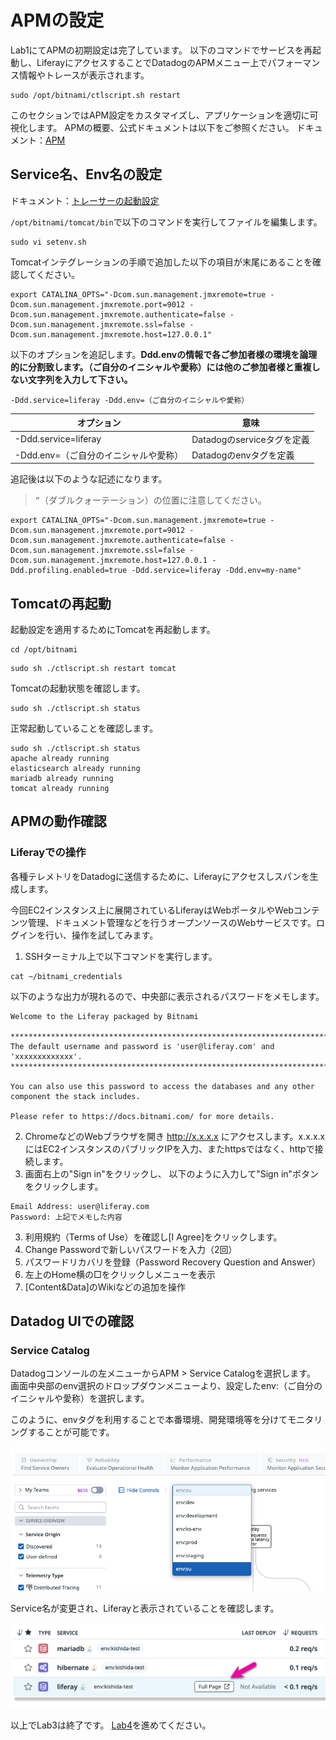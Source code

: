 # APMの設定
Lab1にてAPMの初期設定は完了しています。
以下のコマンドでサービスを再起動し、LiferayにアクセスすることでDatadogのAPMメニュー上でパフォーマンス情報やトレースが表示されます。
```
sudo /opt/bitnami/ctlscript.sh restart
```

このセクションではAPM設定をカスタマイズし、アプリケーションを適切に可視化します。
APMの概要、公式ドキュメントは以下をご参照ください。
ドキュメント：[APM](https://docs.datadoghq.com/ja/tracing/#pagetitle)

## Service名、Env名の設定
ドキュメント：[トレーサーの起動設定](https://docs.datadoghq.com/ja/tracing/trace_collection/dd_libraries/java/?tab=%E3%81%9D%E3%81%AE%E4%BB%96%E3%81%AE%E7%92%B0%E5%A2%83#java-%E3%83%88%E3%83%AC%E3%83%BC%E3%82%B5%E3%83%BC%E3%82%92-jvm-%E3%81%AB%E8%BF%BD%E5%8A%A0%E3%81%99%E3%82%8B)

`/opt/bitnami/tomcat/bin`で以下のコマンドを実行してファイルを編集します。
```
sudo vi setenv.sh
```
Tomcatインテグレーションの手順で追加した以下の項目が末尾にあることを確認してください。
```
export CATALINA_OPTS="-Dcom.sun.management.jmxremote=true -Dcom.sun.management.jmxremote.port=9012 -Dcom.sun.management.jmxremote.authenticate=false -Dcom.sun.management.jmxremote.ssl=false -Dcom.sun.management.jmxremote.host=127.0.0.1"
```
以下のオプションを追記します。**Ddd.envの情報で各ご参加者様の環境を論理的に分割致します。（ご自分のイニシャルや愛称）には他のご参加者様と重複しない文字列を入力して下さい。**
```
-Ddd.service=liferay -Ddd.env=（ご自分のイニシャルや愛称）
```

| オプション | 意味 |
| ----|----|
| -Ddd.service=liferay | Datadogのserviceタグを定義 |
| -Ddd.env=（ご自分のイニシャルや愛称） | Datadogのenvタグを定義 |

追記後は以下のような記述になります。
> `”`（ダブルクォーテーション）の位置に注意してください。
```
export CATALINA_OPTS="-Dcom.sun.management.jmxremote=true -Dcom.sun.management.jmxremote.port=9012 -Dcom.sun.management.jmxremote.authenticate=false -Dcom.sun.management.jmxremote.ssl=false -Dcom.sun.management.jmxremote.host=127.0.0.1 -Ddd.profiling.enabled=true -Ddd.service=liferay -Ddd.env=my-name"
```

## Tomcatの再起動
起動設定を適用するためにTomcatを再起動します。
```
cd /opt/bitnami
```
```
sudo sh ./ctlscript.sh restart tomcat
```
Tomcatの起動状態を確認します。
```
sudo sh ./ctlscript.sh status
```
正常起動していることを確認します。
```
sudo sh ./ctlscript.sh status
apache already running
elasticsearch already running
mariadb already running
tomcat already running
```
## APMの動作確認

### Liferayでの操作
各種テレメトリをDatadogに送信するために、Liferayにアクセスしスパンを生成します。

今回EC2インスタンス上に展開されているLiferayはWebポータルやWebコンテンツ管理、ドキュメント管理などを行うオープンソースのWebサービスです。ログインを行い、操作を試してみます。

1. SSHターミナル上で以下コマンドを実行します。
```
cat ~/bitnami_credentials
```
以下のような出力が現れるので、中央部に表示されるパスワードをメモします。
```
Welcome to the Liferay packaged by Bitnami

******************************************************************************
The default username and password is 'user@liferay.com' and 'xxxxxxxxxxxxx'.
******************************************************************************

You can also use this password to access the databases and any other component the stack includes.

Please refer to https://docs.bitnami.com/ for more details.
```

2. ChromeなどのWebブラウザを開き http://x.x.x.x にアクセスします。x.x.x.xにはEC2インスタンスのパブリックIPを入力、またhttpsではなく、httpで接続します。
3. 画面右上の"Sign in"をクリックし、 以下のように入力して"Sign in"ボタンをクリックします。
```
Email Address: user@liferay.com  
Password: 上記でメモした内容  
```
3. 利用規約（Terms of Use）を確認し\[I Agree\]をクリックします。
4. Change Passwordで新しいパスワードを入力（2回）
5. パスワードリカバリを登録（Password Recovery Question and Answer）
6. 左上のHome横の□をクリックしメニューを表示
7. \[Content&Data\]のWikiなどの追加を操作


## Datadog UIでの確認

### Service Catalog

Datadogコンソールの左メニューからAPM > Service Catalogを選択します。
画面中央部のenv選択のドロップダウンメニューより、設定したenv:（ご自分のイニシャルや愛称）を選択します。

このように、envタグを利用することで本番環境、開発環境等を分けてモニタリングすることが可能です。

![env](../images/env.png)

Service名が変更され、Liferayと表示されていることを確認します。

![service_catalog](../images/service_catalog.png)


以上でLab3は終了です。
[Lab4](../Lab4)を進めてください。
